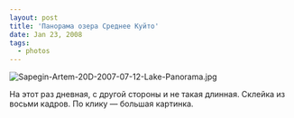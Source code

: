```yaml
---
layout: post
title: 'Панорама озера Среднее Куйто'
date: Jan 23, 2008
tags:
  - photos
---
```


![Sapegin-Artem-20D-2007-07-12-Lake-Panorama.jpg](photo://1237)

На этот раз дневная, с другой стороны и не такая длинная. Склейка из восьми кадров. По клику — большая картинка.
